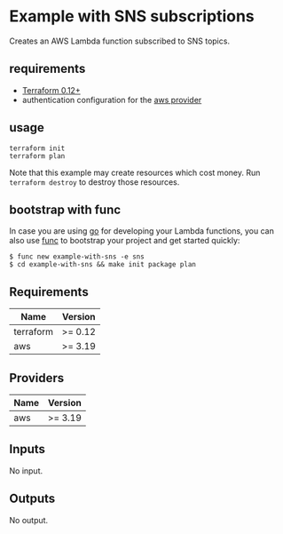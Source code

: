 # Example with SNS subscriptions

Creates an AWS Lambda function subscribed to SNS topics.

## requirements

- [Terraform 0.12+](https://www.terraform.io/)
- authentication configuration for the [aws provider](https://www.terraform.io/docs/providers/aws/)

## usage

```
terraform init
terraform plan
```

Note that this example may create resources which cost money. Run `terraform destroy` to destroy those resources.

## bootstrap with func

In case you are using [go](https://golang.org/) for developing your Lambda functions, you can also use [func](https://github.com/moritzzimmer/func) to bootstrap your project and get started quickly:

```
$ func new example-with-sns -e sns
$ cd example-with-sns && make init package plan
```

## Requirements

| Name | Version |
|------|---------|
| terraform | >= 0.12 |
| aws | >= 3.19 |

## Providers

| Name | Version |
|------|---------|
| aws | >= 3.19 |

## Inputs

No input.

## Outputs

No output.
